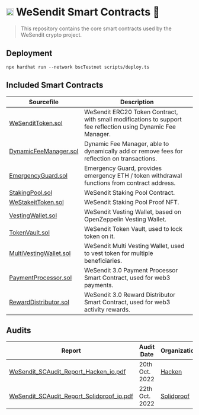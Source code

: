 # <img src="https://wesendit.io/wp-content/uploads/2022/04/cropped-WSI_Favicon-192x192.png" width="20px" height="20px"></img> WeSendit Smart Contracts 🚀

> This repository contains the core smart contracts used by the WeSendit crypto project.

## Deployment

```shell
npx hardhat run --network bscTestnet scripts/deploy.ts
```

## Included Smart Contracts

| Sourcefile | Description |
|---|---|
| [WeSenditToken.sol](contracts/WeSenditToken.sol) | WeSendit ERC20 Token Contract, with small modifications to support fee reflection using Dynamic Fee Manager.
| [DynamicFeeManager.sol](contracts/DynamicFeeManager.sol) | Dynamic Fee Manager, able to dynamically add or remove fees for reflection on transactions.
| [EmergencyGuard.sol](contracts/EmergencyGuard.sol) | Emergency Guard, provides emergency ETH / token withdrawal functions from contract address.
| [StakingPool.sol](contracts/StakingPool.sol) | WeSendit Staking Pool Contract.
| [WeStakeitToken.sol](contracts/WeStakeitToken.sol) | WeSendit Staking Pool Proof NFT.
| [VestingWallet.sol](contracts/VestingWallet.sol) | WeSendit Vesting Wallet, based on OpenZeppelin Vesting Wallet.
| [TokenVault.sol](contracts/TokenVault.sol) | WeSendit Token Vault, used to lock token on it.
| [MultiVestingWallet.sol](contracts/MultiVestingWallet.sol) | WeSendit Multi Vesting Wallet, used to vest token for multiple beneficiaries.
| [PaymentProcessor.sol](contracts/PaymentProcessor.sol) | WeSendit 3.0 Payment Processor Smart Contract, used for web3 payments.
| [RewardDistributor.sol](contracts/RewardDistributor.sol) | WeSendit 3.0 Reward Distributor Smart Contract, used for web3 activity rewards.

## Audits

| Report | Audit Date | Organization |
|---|---|---|
| [WeSendit_SCAudit_Report_Hacken_io.pdf](WeSendit_SCAudit_Report_Hacken_io.pdf) | 20th Oct. 2022 | [Hacken](https://hacken.io)
| [WeSendit_SCAudit_Report_Solidproof_io.pdf](WeSendit_SCAudit_Report_Solidproof_io.pdf) | 22th Oct. 2022 | [Solidproof](https://solidproof.io)
